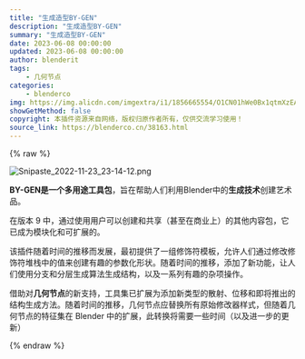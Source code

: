 ```yaml
---
title: "生成造型BY-GEN"
description: "生成造型BY-GEN"
summary: "生成造型BY-GEN"
date: 2023-06-08 00:00:00
updated: 2023-06-08 00:00:00
author: blenderit
tags: 
    - 几何节点
categories:
    - blenderco
img: https://img.alicdn.com/imgextra/i1/1856665554/O1CN01hWe0Bx1qtmXzEAj4K_!!1856665554.png
showGetMethod: false
copyright: 本插件资源来自网络，版权归原作者所有，仅供交流学习使用！
source_link: https://blenderco.cn/38163.html
---
```


{% raw %}
<p><img src="https://img.alicdn.com/imgextra/i1/1856665554/O1CN01hWe0Bx1qtmXzEAj4K_!!1856665554.png" alt="Snipaste_2022-11-23_23-14-12.png"></p><p><strong>BY-GEN是一个多用途工具包</strong>，旨在帮助人们利用Blender中的<strong>生成技术</strong>创建艺术品。</p><p>在版本 9 中，通过使用用户可以创建和共享（甚至在商业上）的其他内容包，它已成为模块化和可扩展的。</p><p>该插件随着时间的推移而发展，最初提供了一组修饰符模板，允许人们通过修改修饰符堆栈中的值来创建有趣的参数化形状。随着时间的推移，添加了新功能，让人们使用分支和分层生成算法生成结构，以及一系列有趣的杂项操作。</p><p>借助对<strong>几何节点</strong>的新支持，工具集已扩展为添加新类型的散射、位移和即将推出的结构生成方法。随着时间的推移，几何节点应替换所有原始修改器样式，但随着几何节点的特征集在 Blender 中的扩展，此转换将需要一些时间（以及进一步的更新）</p>
<div style="display: none">blenderco</div>
{% endraw %}